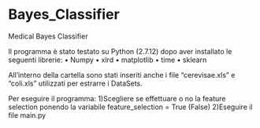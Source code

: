 # Bayes_Classifier
Medical Bayes Classifier

Il programma è stato testato su Python (2.7.12) dopo aver installato le seguenti librerie:
	•	Numpy
	•	xlrd
	•	matplotlib
	•	time
	•	sklearn

All’interno della cartella sono stati inseriti anche i file “cerevisae.xls” e “coli.xls” utilizzati per estrarre i DataSets.

Per eseguire il programma:
	1)Scegliere se effettuare o no la feature selection ponendo la variabile
				feature_selection = True (False)
	2)Eseguire il file main.py
